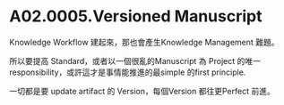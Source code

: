 # A02.0005.Versioned Manuscript

Knowledge Workflow 建起來，那也會產生Knowledge Management 難題。

所以要提高 Standard，或者以一個很亂的Manuscript 為 Project 的唯一responsibility，或許這才是事情能推進的最simple 的first principle.

一切都是要 update artifact 的 Version，每個Version 都往更Perfect 前進。
